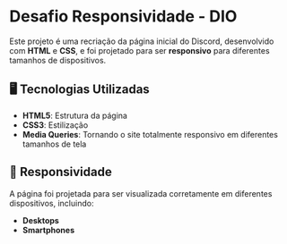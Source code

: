 # Desafio Responsividade - DIO

Este projeto é uma recriação da página inicial do Discord, desenvolvido com **HTML** e **CSS**, e foi projetado para ser **responsivo** para diferentes tamanhos de dispositivos.

## 🖥️ Tecnologias Utilizadas

- **HTML5**: Estrutura da página
- **CSS3**: Estilização
- **Media Queries**: Tornando o site totalmente responsivo em diferentes tamanhos de tela

## 📱 Responsividade

A página foi projetada para ser visualizada corretamente em diferentes dispositivos, incluindo:

- **Desktops**
- **Smartphones**

